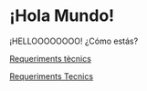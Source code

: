 # ¡Hola Mundo!

¡HELLOOOOOOOO! ¿Cómo estás?

[Requeriments tècnics](archivo.md)

[Requeriments Tecnics](Reque.md)
